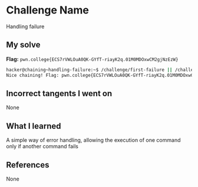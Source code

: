 # Challenge Name
Handling failure

## My solve
**Flag:** `pwn.college{ECS7rVWLOuA0QK-GYfT-riayK2q.01M0MDOxwCM2gjNzEzW}`

```bash
hacker@chaining~handling-failure:~$ /challenge/first-failure || /challenge/second
Nice chaining! Flag: pwn.college{ECS7rVWLOuA0QK-GYfT-riayK2q.01M0MDOxwCM2gjNzEzW}
```
## Incorrect tangents I went on
None

## What I learned
A simple way of error handling, allowing the execution of one command only if another command fails

## References 
None
